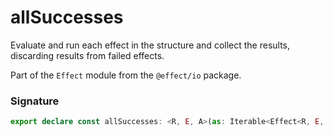 # allSuccesses

Evaluate and run each effect in the structure and collect the results,
discarding results from failed effects.

Part of the `Effect` module from the `@effect/io` package.

### Signature

```typescript
export declare const allSuccesses: <R, E, A>(as: Iterable<Effect<R, E, A>>) => Effect<R, never, A[]>
```
